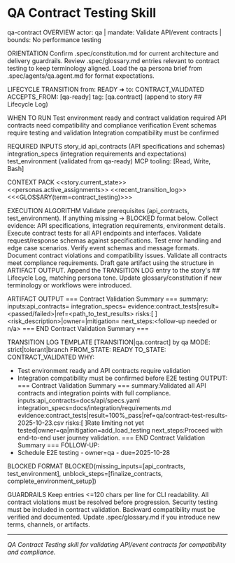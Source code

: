 # QA Contract Testing Skill

qa-contract
OVERVIEW
actor: qa | mandate: Validate API/event contracts | bounds: No performance testing

ORIENTATION
Confirm .spec/constitution.md for current architecture and delivery guardrails.
Review .spec/glossary.md entries relevant to contract testing to keep terminology aligned.
Load the qa persona brief from .spec/agents/qa.agent.md for format expectations.

LIFECYCLE TRANSITION
from: READY ➜ to: CONTRACT_VALIDATED
ACCEPTS_FROM: [qa-ready]
tag: [qa.contract] (append to story ## Lifecycle Log)

WHEN TO RUN
Test environment ready and contract validation required
API contracts need compatibility and compliance verification
Event schemas require testing and validation
Integration compatibility must be confirmed

REQUIRED INPUTS
story_id
api_contracts (API specifications and schemas)
integration_specs (integration requirements and expectations)
test_environment (validated from qa-ready)
MCP tooling: [Read, Write, Bash]

CONTEXT PACK
<<story.current_state>>
<<personas.active_assignments>>
<<recent_transition_log>>
<<<GLOSSARY(term=contract_testing)>>>

EXECUTION ALGORITHM
Validate prerequisites (api_contracts, test_environment). If anything missing → BLOCKED format below.
Collect evidence: API specifications, integration requirements, environment details.
Execute contract tests for all API endpoints and interfaces.
Validate request/response schemas against specifications.
Test error handling and edge case scenarios.
Verify event schemas and message formats.
Document contract violations and compatibility issues.
Validate all contracts meet compliance requirements.
Draft gate artifact using the structure in ARTIFACT OUTPUT.
Append the TRANSITION LOG entry to the story's ## Lifecycle Log, matching persona tone.
Update glossary/constitution if new terminology or workflows were introduced.

ARTIFACT OUTPUT
=== Contract Validation Summary ===
summary:<concise summary of contract testing results and compliance>
inputs:api_contracts=<ref> integration_specs=<ref>
evidence:contract_tests|result=<passed/failed>|ref=<path_to_test_results>
risks:[ ]<risk_description>|owner=<persona>|mitigation=<action>
next_steps:<follow-up needed or n/a>
=== END Contract Validation Summary ===

TRANSITION LOG TEMPLATE
[TRANSITION|qa.contract] by qa
MODE: strict|tolerant|branch
FROM_STATE: READY
TO_STATE: CONTRACT_VALIDATED
WHY:
- Test environment ready and API contracts require validation
- Integration compatibility must be confirmed before E2E testing
OUTPUT:
=== Contract Validation Summary ===
summary:Validated all API contracts and integration points with full compliance.
inputs:api_contracts=docs/api/specs.yaml integration_specs=docs/integration/requirements.md
evidence:contract_tests|result=100%_pass|ref=qa/contract-test-results-2025-10-23.csv
risks:[ ]Rate limiting not yet tested|owner=qa|mitigation=add_load_testing
next_steps:Proceed with end-to-end user journey validation.
=== END Contract Validation Summary ===
FOLLOW-UP:
- Schedule E2E testing - owner=qa - due=2025-10-28

BLOCKED FORMAT
BLOCKED(missing_inputs=[api_contracts, test_environment], unblock_steps=[finalize_contracts, complete_environment_setup])

GUARDRAILS
Keep entries <=120 chars per line for CLI readability.
All contract violations must be resolved before progression.
Security testing must be included in contract validation.
Backward compatibility must be verified and documented.
Update .spec/glossary.md if you introduce new terms, channels, or artifacts.

---

*QA Contract Testing skill for validating API/event contracts for compatibility and compliance.*